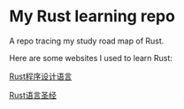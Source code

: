 # My Rust learning repo

A repo tracing my study road map of Rust.

Here are some websites I used to learn Rust:

[Rust程序设计语言](https://kaisery.github.io/trpl-zh-cn/title-page.html)

[Rust语言圣经](https://course.rs/about-book.html)